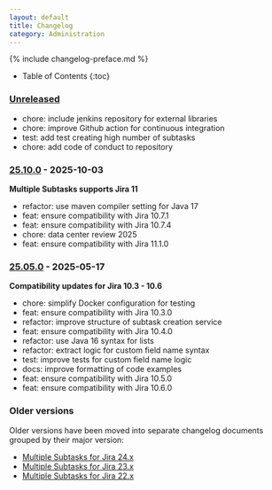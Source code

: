 ```yaml
---
layout: default
title: Changelog
category: Administration
---
```


{% include changelog-preface.md %}

* Table of Contents
{:toc}

### [Unreleased]

* chore: include jenkins repository for external libraries
* chore: improve Github action for continuous integration
* test: add test creating high number of subtasks
* chore: add code of conduct to repository

### [25.10.0] -  2025-10-03

**Multiple Subtasks supports Jira 11**

* refactor: use maven compiler setting for Java 17
* feat: ensure compatibility with Jira 10.7.1
* feat: ensure compatibility with Jira 10.7.4
* chore: data center review 2025
* feat: ensure compatibility with Jira 11.1.0

### [25.05.0] -  2025-05-17

**Compatibility updates for Jira 10.3 - 10.6**

* chore: simplify Docker configuration for testing
* feat: ensure compatibility with Jira 10.3.0
* refactor: improve structure of subtask creation service
* feat: ensure compatibility with Jira 10.4.0
* refactor: use Java 16 syntax for lists
* refactor: extract logic for custom field name syntax
* test: improve tests for custom field name logic
* docs: improve formatting of code examples
* feat: ensure compatibility with Jira 10.5.0
* feat: ensure compatibility with Jira 10.6.0

### Older versions

Older versions have been moved into separate changelog documents grouped by their major version:

* [Multiple Subtasks for Jira 24.x](/changelog-24x)
* [Multiple Subtasks for Jira 23.x](/changelog-23x)
* [Multiple Subtasks for Jira 22.x](/changelog-22x)

[Unreleased]: https://github.com/codescape/jira-multiple-subtasks/compare/25.10.0...HEAD
[25.10.0]: https://github.com/codescape/jira-multiple-subtasks/compare/25.05.0...25.10.0
[25.05.0]: https://github.com/codescape/jira-multiple-subtasks/compare/24.11.0...25.05.0

